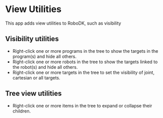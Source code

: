 View Utilities
===================

This app adds view utilities to RoboDK, such as visibility 

Visibility utilities
--------------------------
* Right-click one or more programs in the tree to show the targets in the program(s) and hide all others.
* Right-click one or more robots in the tree to show the targets linked to the robot(s) and hide all others.
* Right-click one or more targets in the tree to set the visibility of joint, cartesian or all targets.

Tree view utilities
--------------------------
* Right-click one or more items in the tree to expand or collapse their children.